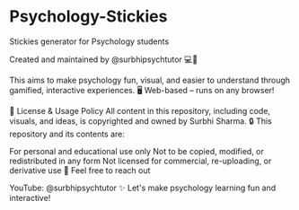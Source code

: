 # Psychology-Stickies
Stickies generator for Psychology students

Created and maintained by @surbhipsychtutor 💻📘

This aims to make psychology fun, visual, and easier to understand through gamified, interactive experiences. 🖥️ Web-based – runs on any browser!

📜 License & Usage Policy All content in this repository, including code, visuals, and ideas, is copyrighted and owned by Surbhi Sharma. 🔒 This repository and its contents are:

For personal and educational use only Not to be copied, modified, or redistributed in any form Not licensed for commercial, re-uploading, or derivative use 📩 Feel free to reach out

YouTube: @surbhipsychtutor ✨ Let's make psychology learning fun and interactive!

